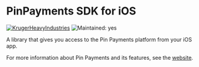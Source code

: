 # PinPayments SDK for iOS

[![KrugerHeavyIndustries](https://circleci.com/gh/KrugerHeavyIndustries/pinpayments-ios-sdk.svg?style=svg)](https://circleci.com/gh/KrugerHeavyIndustries/pinpayments-ios-sdk)
![Maintained: yes](https://img.shields.io/badge/maintained-yes-brightgreen.svg)

A library that gives you access to the Pin Payments platform from your iOS app.

For more information about Pin Payments and its features, see the [website](https://www.pinpayments.com).
